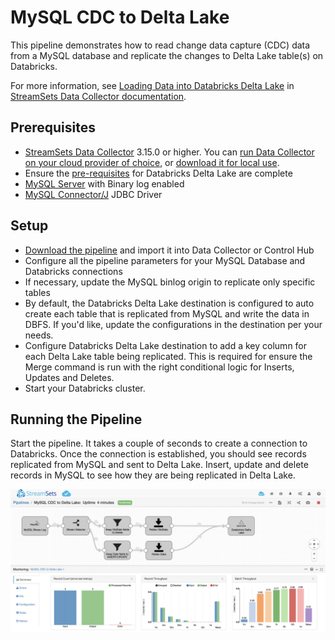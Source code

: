 MySQL CDC to Delta Lake
==============================

This pipeline demonstrates how to read change data capture (CDC) data from a MySQL database and replicate the changes to Delta Lake table(s) on Databricks.

For more information, see [Loading Data into Databricks Delta Lake](https://streamsets.com/documentation/datacollector/latest/help/index.html?contextID=concept_a5b_wvk_ckb) in [StreamSets Data Collector documentation](https://streamsets.com/documentation/datacollector/latest/help/).

Prerequisites
-------------

* [StreamSets Data Collector](https://streamsets.com/products/dataops-platform/data-collector/) 3.15.0 or higher. You can [run Data Collector on your cloud provider of choice](https://streamsets.com/products/cloud/), or [download it for local use](https://streamsets.com/products/dataops-platform/data-collector/download/).
* Ensure the [pre-requisites](https://streamsets.com/documentation/datacollector/latest/help/index.html?contextID=concept_xnp_y5f_dlb "pre-requisites") for Databricks Delta Lake are complete
* [MySQL Server](https://www.mysql.com/) with Binary log enabled
* [MySQL Connector/J](https://dev.mysql.com/downloads/connector/j/) JDBC Driver

Setup
-----

* [Download the pipeline](MySQL%20CDC%20(Binary%20Log)%20to%20DeltaLake.json) and import it into Data Collector or Control Hub
* Configure all the pipeline parameters for your MySQL Database and Databricks connections
* If necessary, update the MySQL binlog origin to replicate only specific tables
* By default, the Databricks Delta Lake destination is configured to auto create each table that is replicated from MySQL and write the data in DBFS. If you'd like, update the configurations in the destination per your needs.
* Configure Databricks Delta Lake destination to add a key column for each Delta Lake table being replicated. This is required for ensure the Merge command is run with the right conditional logic for Inserts, Updates and Deletes.
* Start your Databricks cluster.

Running the Pipeline
--------------------

Start the pipeline. It takes a couple of seconds to create a connection to Databricks. Once the connection is established, you should see records replicated from MySQL and sent to Delta Lake. Insert, update and delete records in MySQL to see how they are being replicated in Delta Lake.

![Pipeline running](MySQL%20CDC%20to%20Delta%20Lake.png)

